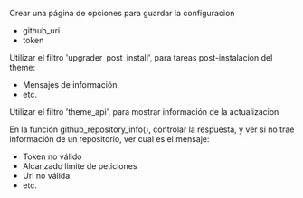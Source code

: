 
Crear una página de opciones para guardar la configuracion
* github_uri
* token 

Utilizar el filtro 'upgrader_post_install', para tareas post-instalacion del theme:
* Mensajes de información.
* etc.

Utilizar el filtro 'theme_api', para mostrar información de la actualizacion

En la función github_repository_info(), controlar la respuesta, y ver si no trae información
de un repositorio, ver cual es el mensaje:
* Token no válido
* Alcanzado limite de peticiones
* Url no válida
* etc.